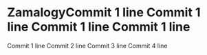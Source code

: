 # ZamalogyCommit 1 line Commit 1 line Commit 1 line Commit 1 line
Commit 1 line
Commit 2 line
Commit 3 line
Commit 4 line
